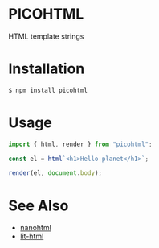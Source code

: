 # PICOHTML

HTML template strings

# Installation

```bash
$ npm install picohtml
```

# Usage

```js
import { html, render } from "picohtml";

const el = html`<h1>Hello planet</h1>`;

render(el, document.body);
```

# See Also

- [nanohtml](https://github.com/choojs/nanohtml)
- [lit-html](https://github.com/Polymer/lit-html)
